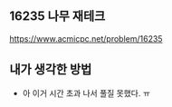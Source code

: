 ## 16235 나무 재테크

<https://www.acmicpc.net/problem/16235>

## 내가 생각한 방법

<!-- ![이미지](./img.png) -->

- 아 이거 시간 초과 나서 풀질 못했다. ㅠ
